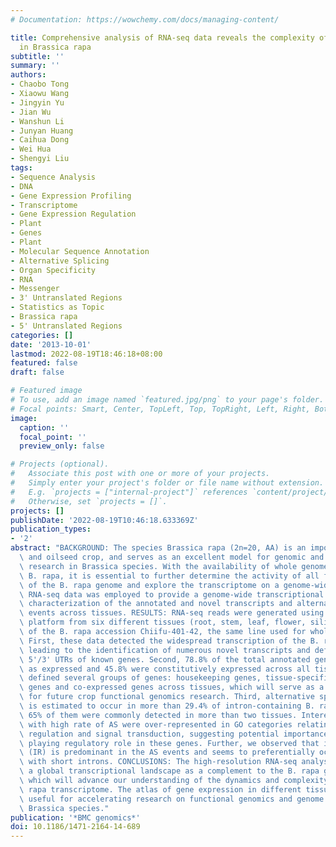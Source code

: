```yaml
---
# Documentation: https://wowchemy.com/docs/managing-content/

title: Comprehensive analysis of RNA-seq data reveals the complexity of the transcriptome
  in Brassica rapa
subtitle: ''
summary: ''
authors:
- Chaobo Tong
- Xiaowu Wang
- Jingyin Yu
- Jian Wu
- Wanshun Li
- Junyan Huang
- Caihua Dong
- Wei Hua
- Shengyi Liu
tags:
- Sequence Analysis
- DNA
- Gene Expression Profiling
- Transcriptome
- Gene Expression Regulation
- Plant
- Genes
- Plant
- Molecular Sequence Annotation
- Alternative Splicing
- Organ Specificity
- RNA
- Messenger
- 3' Untranslated Regions
- Statistics as Topic
- Brassica rapa
- 5' Untranslated Regions
categories: []
date: '2013-10-01'
lastmod: 2022-08-19T18:46:18+08:00
featured: false
draft: false

# Featured image
# To use, add an image named `featured.jpg/png` to your page's folder.
# Focal points: Smart, Center, TopLeft, Top, TopRight, Left, Right, BottomLeft, Bottom, BottomRight.
image:
  caption: ''
  focal_point: ''
  preview_only: false

# Projects (optional).
#   Associate this post with one or more of your projects.
#   Simply enter your project's folder or file name without extension.
#   E.g. `projects = ["internal-project"]` references `content/project/deep-learning/index.md`.
#   Otherwise, set `projects = []`.
projects: []
publishDate: '2022-08-19T10:46:18.633369Z'
publication_types:
- '2'
abstract: "BACKGROUND: The species Brassica rapa (2n=20, AA) is an important vegetable\
  \ and oilseed crop, and serves as an excellent model for genomic and evolutionary\
  \ research in Brassica species. With the availability of whole genome sequence of\
  \ B. rapa, it is essential to further determine the activity of all functional elements\
  \ of the B. rapa genome and explore the transcriptome on a genome-wide scale. Here,\
  \ RNA-seq data was employed to provide a genome-wide transcriptional landscape and\
  \ characterization of the annotated and novel transcripts and alternative splicing\
  \ events across tissues. RESULTS: RNA-seq reads were generated using the Illumina\
  \ platform from six different tissues (root, stem, leaf, flower, silique and callus)\
  \ of the B. rapa accession Chiifu-401-42, the same line used for whole genome sequencing.\
  \ First, these data detected the widespread transcription of the B. rapa genome,\
  \ leading to the identification of numerous novel transcripts and definition of\
  \ 5'/3' UTRs of known genes. Second, 78.8% of the total annotated genes were detected\
  \ as expressed and 45.8% were constitutively expressed across all tissues. We further\
  \ defined several groups of genes: housekeeping genes, tissue-specific expressed\
  \ genes and co-expressed genes across tissues, which will serve as a valuable repository\
  \ for future crop functional genomics research. Third, alternative splicing (AS)\
  \ is estimated to occur in more than 29.4% of intron-containing B. rapa genes, and\
  \ 65% of them were commonly detected in more than two tissues. Interestingly, genes\
  \ with high rate of AS were over-represented in GO categories relating to transcriptional\
  \ regulation and signal transduction, suggesting potential importance of AS for\
  \ playing regulatory role in these genes. Further, we observed that intron retention\
  \ (IR) is predominant in the AS events and seems to preferentially occurred in genes\
  \ with short introns. CONCLUSIONS: The high-resolution RNA-seq analysis provides\
  \ a global transcriptional landscape as a complement to the B. rapa genome sequence,\
  \ which will advance our understanding of the dynamics and complexity of the B.\
  \ rapa transcriptome. The atlas of gene expression in different tissues will be\
  \ useful for accelerating research on functional genomics and genome evolution in\
  \ Brassica species."
publication: '*BMC genomics*'
doi: 10.1186/1471-2164-14-689
---
```

